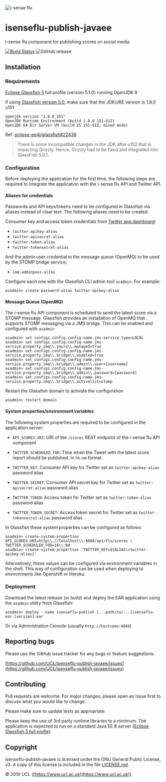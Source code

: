 ![i-sense flu](https://res.cloudinary.com/uclfmedia/image/upload/v1563449524/isenseflu/logo_300.svg)

# isenseflu-publish-javaee

i-sense flu component for publishing scores on social media

[![Build Status](https://travis-ci.org/UCL/isenseflu-publish-javaee.svg?branch=master)](https://travis-ci.org/UCL/isenseflu-publish-javaee)
![GitHub release](https://img.shields.io/github/release/UCL/isenseflu-publish-javaee.svg)


## Installation

### Requirements

[Eclipse Glassfish 5][eclipse-glassfish-5] full profile (version 5.1.0) running OpenJDK 8

If using [Glassfish version 5.0][javaee-glassfish-5], make sure that the JDK/JRE version is 1.8.0 u151

```
openjdk version "1.8.0_151"
OpenJDK Runtime Environment (build 1.8.0_151-b12)
OpenJDK 64-Bit Server VM (build 25.151-b12, mixed mode)
```

Ref: [eclipse-ee4j/glassfish#22436](https://github.com/eclipse-ee4j/glassfish/issues/22436)

> There is some incompatible changes in the JDK after u152 that is impacting 
Grizzly. Hence, Grizzly had to be fixed and integrated into GlassFish 5.0.1.

### Configuration

Before deploying the application for the first time, the following steps are required to integrate the application with the i-sense flu API and Twitter API.

#### Aliases for credentials

Passwords and API keys/tokens need to be configured in Glassfish via aliases instead of clear text. The following aliases need to be created:

Consumer key and access token credentials from [Twitter app dashboard][twitter-app-dashboard]:

- `twitter-apikey-alias`
- `twitter-apisecret-alias`
- `twitter-token-alias`
- `twitter-tokensecret-alias`

And the admin user credential in the message queue (OpenMQ) to be used by the STOMP bridge service:

- `imq-adminpass-alias`

Configure each one with the Glassfish CLI admin tool `asadmin`. For example:

```
asadmin> create-password-alias twitter-apikey-alias
```

#### Message Queue (OpenMQ)

The i-sense flu API component is scheduled to send the latest score via a STOMP message. Glassfish provides an installation of OpenMQ that supports STOMP messaging via a JMS bridge. This can be enabled and configured with `asadmin`

```
asadmin> set configs.config.config-name.jms-service.type=LOCAL
asadmin> set configs.config.config-name.jms-service.property.imq\\.jmsra\\.managed=true
asadmin> set configs.config.config-name.jms-service.property.imq\\.bridge\\.enabled=true
asadmin> set configs.config.config-name.jms-service.property.imq\\.bridge\\.admin\\.user=[username]
asadmin> set configs.config.config-name.jms-service.property.imq\\.bridge\\.admin\\.password=[password]
asadmin> set configs.config.config-name.jms-service.property.imq\\.bridge\\.activelist=stomp
```

Restart the Glassfish domain to activate the configuration

```
asadmin> restart-domain
```

#### System properties/environment variables

The following system properties are required to be configured in the application server:

- `API_SCORES_URI`: URI of the `/scores` REST endpoint of the i-sense flu API component
- `TWITTER_SCHEDULED_FOR`: Time when the Tweet with the latest score report should be published. In `hh:mm` format.

 

- `TWITTER_KEY`: Consumer API key for Twitter set as `twitter-apikey-alias` password alias
- `TWITTER_SECRET`: Consumer API secret key for Twitter set as `twitter-apisecret-alias` password alias
- `TWITTER_TOKEN`: Access token for Twitter set as `twitter-token-alias` password alias
- `TWITTER_TOKEN_SECRET`: Access token secret for Twitter set as `twitter-tokensecret-alias` password alias

In Glassfish these system properties can be configured as follows:

```
asadmin> create-system-properties API_SCORES_URI=http\\://localhost\\:8080/api/flu/scores \
TWITTER_SCHEDULED_FOR=16\\:00
asadmin> create-system-properties 'TWITTER_KEY=${ALIAS\=twitter-apikey-alias}'
```

Alternatively, these values can be configured via environment variables in the shell. This way of configuration can be used when deploying to environments like Openshift or Heroku.

### Deployment

Download the latest release (or build) and deploy the EAR application using the `asadmin` utility from Glassfish:

```
asadmin> deploy --name isenseflu-publish [...path/to/...]isenseflu-ear-[version].ear
```

Or via Administration Console (usually `http://hostname:4848`)

## Reporting bugs

Please use the GitHub issue tracker for any bugs or feature suggestions:

[https://github.com/UCL/isenseflu-publish-javaee/issues](https://github.com/UCL/isenseflu-publish-javaee/issues)

## Contributing

Pull requests are welcome. For major changes, please open an issue first to discuss what you would like to change.

Please make sure to update tests as appropriate.

Please keep the use of 3rd party runtime libraries to a minimum. The application is expected to run on a standard Java EE 8 server ([Eclipse Glassfish 5 full profle][eclipse-glassfish-5]). 

## Copyright

isenseflu-publish-javaee is licensed under the GNU General Public License, v3. A copy of this license is included in the file [LICENSE.md](LICENSE.md).


&copy; 2019 UCL ([https://www.ucl.ac.uk](https://www.ucl.ac.uk)).


[eclipse-glassfish-5]: https://projects.eclipse.org/projects/ee4j.glassfish/downloads
[javaee-glassfish-5]: https://javaee.github.io/glassfish/
[twitter-app-dashboard]: https://developer.twitter.com/en/apps